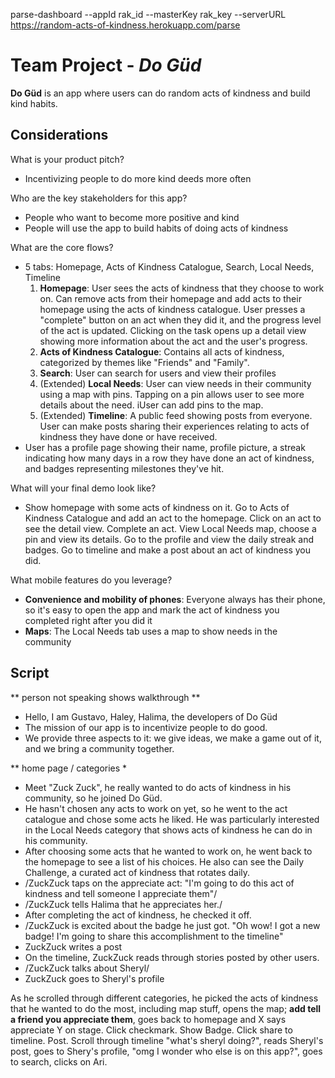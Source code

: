 parse-dashboard --appId rak_id --masterKey rak_key --serverURL https://random-acts-of-kindness.herokuapp.com/parse

# Team Project - *Do Güd*

**Do Güd** is an app where users can do random acts of kindness and build kind habits.

## Considerations

What is your product pitch?
- Incentivizing people to do more kind deeds more often

Who are the key stakeholders for this app?
- People who want to become more positive and kind
- People will use the app to build habits of doing acts of kindness

What are the core flows?
- 5 tabs: Homepage, Acts of Kindness Catalogue, Search, Local Needs, Timeline
  1. **Homepage**: User sees the acts of kindness that they choose to work on. Can remove acts from their homepage and add acts to their homepage using the acts of kindness catalogue. User presses a "complete" button on an act when they did it, and the progress level of the act is updated. Clicking on the task opens up a detail view showing more information about the act and the user's progress.
  2. **Acts of Kindness Catalogue**: Contains all acts of kindness, categorized by themes like "Friends" and "Family".
  3. **Search**: User can search for users and view their profiles
  4. (Extended) **Local Needs**: User can view needs in their community using a map with pins. Tapping on a pin allows user to see more details about the need. iUser can add pins to the map.
  5. (Extended) **Timeline**: A public feed showing posts from everyone. User can make posts sharing their experiences relating to acts of kindness they have done or have received.
- User has a profile page showing their name, profile picture, a streak indicating how many days in a row they have done an act of kindness, and badges representing milestones they've hit.

What will your final demo look like?
- Show homepage with some acts of kindness on it. Go to Acts of Kindness Catalogue and add an act to the homepage. Click on an act to see the detail view. Complete an act. View Local Needs map, choose a pin and view its details. Go to the profile and view the daily streak and badges. Go to timeline and make a post about an act of kindness you did.

What mobile features do you leverage?
- **Convenience and mobility of phones**: Everyone always has their phone, so it's easy to open the app and mark the act of kindness you completed right after you did it
- **Maps**: The Local Needs tab uses a map to show needs in the community

## Script

** person not speaking shows walkthrough **
- Hello, I am Gustavo, Haley, Halima, the developers of Do Güd
- The mission of our app is to incentivize people to do good.
- We provide three aspects to it: we give ideas, we make a game out of it, and we bring a community together.

** home page / categories *
- Meet "Zuck Zuck", he really wanted to do acts of kindness in his community, so he joined Do Güd. 
- He hasn't chosen any acts to work on yet, so he went to the act catalogue and chose some acts he liked. He was particularly interested in the Local Needs category that shows acts of kindness he can do in his community. 
- After choosing some acts that he wanted to work on, he went back to the homepage to see a list of his choices. He also can see the Daily Challenge, a curated act of kindness that rotates daily. 
- /ZuckZuck taps on the appreciate act: "I'm going to do this act of kindness and tell someone I appreciate them"/
- /ZuckZuck tells Halima that he appreciates her./
- After completing the act of kindness, he checked it off.
- /ZuckZuck is excited about the badge he just got. "Oh wow! I got a new badge! I'm going to share this accomplishment to the timeline"
- ZuckZuck writes a post 
- On the timeline, ZuckZuck reads through stories posted by other users.
- /ZuckZuck talks about Sheryl/
- ZuckZuck goes to Sheryl's profile

As he scrolled through different categories, he picked the acts of kindness that he wanted to do the most, including map stuff, opens the map; **add tell a friend you appreciate them**, goes back to homepage and X says appreciate Y on stage. Click checkmark. Show Badge. Click share to timeline. Post. Scroll through timeline "what's sheryl doing?", reads Sheryl's post, goes to Shery's profile, 
"omg I wonder who else is on this app?", goes to search, clicks on Ari.
